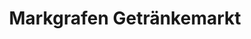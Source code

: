 ---
title: "Markgrafen Getränkemarkt"
url: /oberviechtach/markgrafen-getraenkemarkt/
shop: Getränke
---